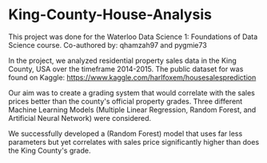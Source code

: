 # King-County-House-Analysis

This project was done for the Waterloo Data Science 1: Foundations of Data Science course.
Co-authored by: qhamzah97 and pygmie73
  
In the project, we analyzed residential property sales data in the King County, USA over the timeframe 2014-2015.
The public dataset for was found on Kaggle: https://www.kaggle.com/harlfoxem/housesalesprediction

Our aim was to create a grading system that would correlate with the sales prices better than the county's official property grades. 
Three different Machine Learning Models (Multiple Linear Regression, Random Forest, and Artificial Neural Network) were considered.
  
We successfully developed a (Random Forest) model that uses far less parameters but yet correlates with sales price significantly higher than does the King County's grade.
